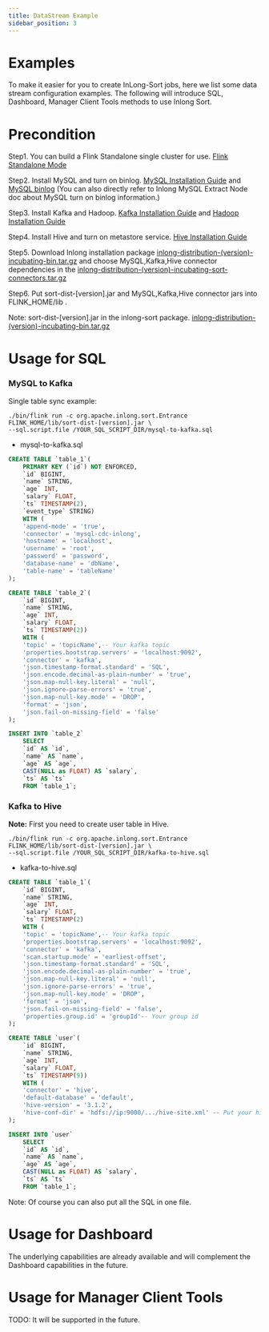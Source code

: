 ```yaml
---
title: DataStream Example
sidebar_position: 3
---
```


# Examples

To make it easier for you to create InLong-Sort jobs, here we list some data stream configuration examples.
The following will introduce SQL, Dashboard, Manager Client Tools methods to use Inlong Sort.

# Precondition

Step1. You can build a Flink Standalone single cluster for use. [Flink Standalone Mode](https://nightlies.apache.org/flink/flink-docs-master/docs/deployment/resource-providers/standalone/overview/)

Step2. Install MySQL and turn on binlog. [MySQL Installation Guide](https://dev.mysql.com/doc/mysql-installation-excerpt/5.7/en/) and [MySQL binlog](https://dev.mysql.com/doc/refman/5.7/en/replication-howto-masterbaseconfig.html)
(You can also directly refer to Inlong MySQL Extract Node doc about MySQL turn on binlog information.)

Step3. Install Kafka and Hadoop. [Kafka Installation Guide](https://kafka.apache.org/quickstart) and [Hadoop Installation Guide](https://hadoop.apache.org/docs/stable/hadoop-project-dist/hadoop-common/SingleCluster.html)

Step4. Install Hive and turn on metastore service. [Hive Installation Guide](https://cwiki.apache.org/confluence/display/Hive//GettingStarted)

Step5. Download Inlong installation package [inlong-distribution-(version)-incubating-bin.tar.gz](https://inlong.apache.org/download/main) 
and choose MySQL,Kafka,Hive connector dependencies in the [inlong-distribution-(version)-incubating-sort-connectors.tar.gz](https://inlong.apache.org/download/main)

Step6. Put sort-dist-[version].jar and MySQL,Kafka,Hive connector jars into  FLINK_HOME/lib .

Note: sort-dist-[version].jar in the inlong-sort  package. [inlong-distribution-(version)-incubating-bin.tar.gz](https://inlong.apache.org/download/main) 

# Usage for SQL

### MySQL to Kafka

Single table sync example:

```shell
./bin/flink run -c org.apache.inlong.sort.Entrance FLINK_HOME/lib/sort-dist-[version].jar \
--sql.script.file /YOUR_SQL_SCRIPT_DIR/mysql-to-kafka.sql
```

* mysql-to-kafka.sql

```sql
CREATE TABLE `table_1`(
    PRIMARY KEY (`id`) NOT ENFORCED,
    `id` BIGINT,
    `name` STRING,
    `age` INT,
    `salary` FLOAT,
    `ts` TIMESTAMP(2),
    `event_type` STRING)
    WITH (
    'append-mode' = 'true',
    'connector' = 'mysql-cdc-inlong',
    'hostname' = 'localhost',
    'username' = 'root',
    'password' = 'password',
    'database-name' = 'dbName',
    'table-name' = 'tableName'
);

CREATE TABLE `table_2`(
    `id` BIGINT,
    `name` STRING,
    `age` INT,
    `salary` FLOAT,
    `ts` TIMESTAMP(2))
    WITH (
    'topic' = 'topicName',-- Your kafka topic
    'properties.bootstrap.servers' = 'localhost:9092',
    'connector' = 'kafka',
    'json.timestamp-format.standard' = 'SQL',
    'json.encode.decimal-as-plain-number' = 'true',
    'json.map-null-key.literal' = 'null',
    'json.ignore-parse-errors' = 'true',
    'json.map-null-key.mode' = 'DROP',
    'format' = 'json',
    'json.fail-on-missing-field' = 'false'
);

INSERT INTO `table_2` 
    SELECT 
    `id` AS `id`,
    `name` AS `name`,
    `age` AS `age`,
    CAST(NULL as FLOAT) AS `salary`,
    `ts` AS `ts`
    FROM `table_1`;

```

### Kafka to Hive

**Note:**  First you need to create user table in Hive.

```shell
./bin/flink run -c org.apache.inlong.sort.Entrance FLINK_HOME/lib/sort-dist-[version].jar \
--sql.script.file /YOUR_SQL_SCRIPT_DIR/kafka-to-hive.sql
```
* kafka-to-hive.sql

```sql
CREATE TABLE `table_1`(
    `id` BIGINT,
    `name` STRING,
    `age` INT,
    `salary` FLOAT,
    `ts` TIMESTAMP(2)
    WITH (
    'topic' = 'topicName',-- Your kafka topic
    'properties.bootstrap.servers' = 'localhost:9092',
    'connector' = 'kafka',
    'scan.startup.mode' = 'earliest-offset',
    'json.timestamp-format.standard' = 'SQL',
    'json.encode.decimal-as-plain-number' = 'true',
    'json.map-null-key.literal' = 'null',
    'json.ignore-parse-errors' = 'true',
    'json.map-null-key.mode' = 'DROP',
    'format' = 'json',
    'json.fail-on-missing-field' = 'false',
    'properties.group.id' = 'groupId'-- Your group id
);

CREATE TABLE `user`(
    `id` BIGINT,
    `name` STRING,
    `age` INT,
    `salary` FLOAT,
    `ts` TIMESTAMP(9))
    WITH (
    'connector' = 'hive',
    'default-database' = 'default',
    'hive-version' = '3.1.2',
    'hive-conf-dir' = 'hdfs://ip:9000/.../hive-site.xml' -- Put your hive-site.xml into HDFS
);

INSERT INTO `user` 
    SELECT 
    `id` AS `id`,
    `name` AS `name`,
    `age` AS `age`,
    CAST(NULL as FLOAT) AS `salary`,
    `ts` AS `ts`
    FROM `table_1`;

```
Note: Of course you can also put all the SQL in one file.

# Usage for Dashboard

The underlying capabilities are already available and will complement the Dashboard capabilities in the future.

# Usage for Manager Client Tools

TODO: It will be supported in the future.
